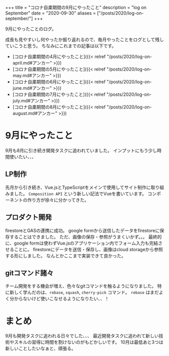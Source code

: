 +++
title = "コロナ自粛期間の9月にやったこと"
description = "log on September"
date = "2020-09-30"
aliases = ["/posts/2020/log-on-september/"]
+++

9月にやったことのログ。
<!--more-->
成長も見やすいし何やったか振り返れるので、毎月やったことをログとして残していこうと思う。
ちなみにこれまでの記事は以下です。
- [コロナ自粛期間の4月にやったこと]({{< relref "/posts/2020/log-on-april.md#アンカー" >}})
- [コロナ自粛期間の5月にやったこと]({{< relref "/posts/2020/log-on-may.md#アンカー" >}})
- [コロナ自粛期間の6月にやったこと]({{< relref "/posts/2020/log-on-june.md#アンカー" >}})
- [コロナ自粛期間の7月にやったこと]({{< relref "/posts/2020/log-on-july.md#アンカー" >}})
- [コロナ自粛期間の8月にやったこと]({{< relref "/posts/2020/log-on-august.md#アンカー" >}})

# 9月にやったこと
9月も8月に引き続き開発タスクに追われていました。
インプットにもう少し時間使いたい、、、

## LP制作
先月から引き続き、Vue.jsとTypeScriptをメインで使用してサイト制作に取り組みました。
`Composition API` という新しい記法でVueを書いています。
コンポーネントの作り方が徐々に分かってきた。

## プロダクト開発
firestoreとGASの連携に成功。
google formから送信したデータをfirestoreに保存することはできました。
ただ、画像の保存・参照がうまくいかず。。。
最終的に、google formは使わずVue.jsのアプリケーション内でフォーム入力も完結させることに。
firestoreにデータを送信・保存し、画像はcloud storageから参照する形にしました。
なんとかここまで実装できて良かった。

## gitコマンド諸々
チーム開発をする機会が増え、色々なgitコマンドを触るようになりました。
特に新しく学んだのは、`rebase`, `squash`, `cherry-pick` コマンド。
`rebase` はまだよく分からないけど使いこなせるようになりたい、、！

# まとめ
9月も開発タスクに追われる日々でした、、、
最近開発タスクに追われて新しい技術やスキルの習得に時間を割けないのがもどかしいです。
10月は最低あと3つは新しいことしたいなぁと、頑張る。